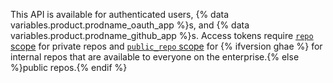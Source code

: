 This API is available for authenticated users, {% data variables.product.prodname_oauth_app %}s, and {% data variables.product.prodname_github_app %}s. Access tokens require [`repo` scope](/apps/building-oauth-apps/understanding-scopes-for-oauth-apps/#available-scopes) for private repos and [`public_repo` scope](/apps/building-oauth-apps/understanding-scopes-for-oauth-apps/#available-scopes) for {% ifversion ghae %} for internal repos that are available to everyone on the enterprise.{% else %}public repos.{% endif %}
